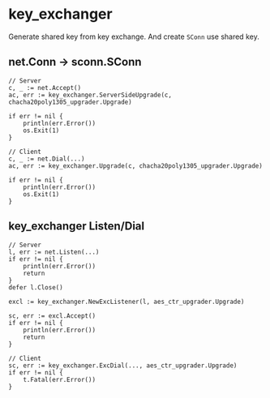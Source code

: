 # key_exchanger
Generate shared key from key exchange.
And create `SConn` use shared key.
## net.Conn -> sconn.SConn
```
// Server
c, _ := net.Accept()
ac, err := key_exchanger.ServerSideUpgrade(c, chacha20poly1305_upgrader.Upgrade)

if err != nil {
    println(err.Error())
    os.Exit(1)
}
```

```
// Client
c, _ := net.Dial(...)
ac, err := key_exchanger.Upgrade(c, chacha20poly1305_upgrader.Upgrade)

if err != nil {
    println(err.Error())
    os.Exit(1)
}
```

## key_exchanger Listen/Dial
```
// Server
l, err := net.Listen(...)
if err != nil {
    println(err.Error())
    return
}
defer l.Close()

excl := key_exchanger.NewExcListener(l, aes_ctr_upgrader.Upgrade)

sc, err := excl.Accept()
if err != nil {
    println(err.Error())
    return
}
```
```
// Client
sc, err := key_exchanger.ExcDial(..., aes_ctr_upgrader.Upgrade)
if err != nil {
    t.Fatal(err.Error())
}
```